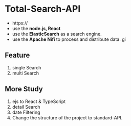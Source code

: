 # Total-Search-API
* https://
* use the **node.js, React**
* use the **ElasticSearch** as a search engine.
* use the **Apache Nifi** to process and distribute data.
gi
## Feature
1. single Search
2. multi Search

## More Study
1. ejs to React & TypeScript
2. detail Search
3. date Filtering
4. Change the structure of the project to standard-API.